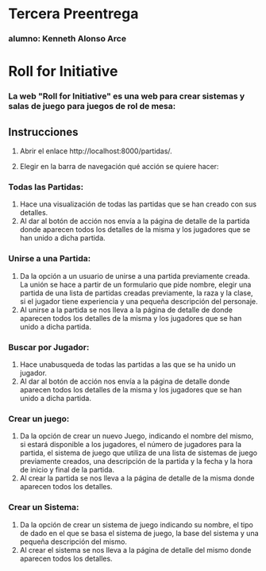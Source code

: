 # Tercera Preentrega
### alumno: Kenneth Alonso Arce

# Roll for Initiative
### La web "Roll for Initiative" es una web para crear sistemas y salas de juego para juegos de rol de mesa:

## Instrucciones

1. Abrir el enlace http://localhost:8000/partidas/.

2. Elegir en la barra de navegación qué acción se quiere hacer:

### Todas las Partidas:
1. Hace una visualización de todas las partidas que se han creado con sus detalles.
2. Al dar al botón de acción nos envía a la página de detalle de la partida donde aparecen todos los detalles de la misma y los jugadores que se han unido a dicha partida.

### Unirse a una Partida:
1. Da la opción a un usuario de unirse a una partida previamente creada. La unión se hace a partir de un formulario que pide nombre, elegir una partida de una lista de partidas creadas previamente, la raza y la clase, si el jugador tiene experiencia y una pequeña descripción del personaje.
2. Al unirse a la partida se nos lleva a la página de detalle de donde aparecen todos los detalles de la misma y los jugadores que se han unido a dicha partida.

### Buscar por Jugador:
1. Hace unabusqueda de todas las partidas a las que se ha unido un jugador.
2. Al dar al botón de acción nos envía a la página de detalle donde aparecen todos los detalles de la misma y los jugadores que se han unido a dicha partida.

### Crear un juego:
1. Da la opción de crear un nuevo Juego, indicando el nombre del mismo, si estará disponible a los jugadores, el número de jugadores para la partida, el sistema de juego que utiliza de una lista de sistemas de juego previamente creados, una descripción de la partida y la fecha y la hora de inicio y final de la partida.
2. Al crear la partida se nos lleva a la página de detalle de la misma donde aparecen todos los detalles.

### Crear un Sistema:
1. Da la opción de crear un sistema de juego indicando su nombre, el tipo de dado en el que se basa el sistema de juego, la base del sistema y una pequeña descripción del mismo.
2. Al crear el sistema se nos lleva a la página de detalle del mismo donde aparecen todos los detalles.